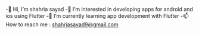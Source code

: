 -👋 Hi, I’m shahria sayad
-👀 I’m interested in developing apps for android and ios using Flutter
-🌱 I’m currently learning app development with Flutter
-📫 How to reach me : shahriasayad9@gmail.com

<!---
shahriasayad/shahriasayad is a ✨ special ✨ repository because its `README.md` (this file) appears on your GitHub profile.
You can click the Preview link to take a look at your changes.
--->
